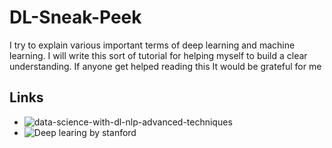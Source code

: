 # DL-Sneak-Peek
I try to explain various important terms of deep learning and machine learning. 
I will write this sort of tutorial for helping myself to build a clear understanding. 
If anyone get helped reading this It would be grateful for me


## Links
- ![data-science-with-dl-nlp-advanced-techniques](https://www.kaggle.com/vbmokin/data-science-with-dl-nlp-advanced-techniques)
- ![Deep learing by stanford](https://stanford.edu/~shervine/teaching/cs-230/)
